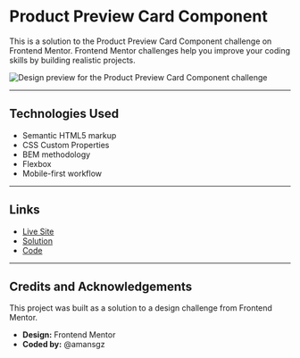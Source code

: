 # Product Preview Card Component

This is a solution to the Product Preview Card Component challenge on Frontend Mentor. Frontend Mentor challenges help you improve your coding skills by building realistic projects.

![Design preview for the Product Preview Card Component challenge](./assets/desktop-preview.jpg)

---

## Technologies Used

- Semantic HTML5 markup
- CSS Custom Properties
- BEM methodology
- Flexbox
- Mobile-first workflow

---

## Links

- [Live Site]()
- [Solution]()
- [Code]()

---

## Credits and Acknowledgements

This project was built as a solution to a design challenge from Frontend Mentor.

- **Design:** Frontend Mentor
- **Coded by:** @amansgz
